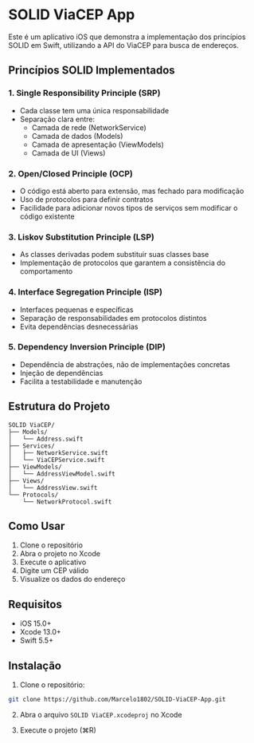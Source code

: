 # SOLID ViaCEP App

Este é um aplicativo iOS que demonstra a implementação dos princípios SOLID em Swift, utilizando a API do ViaCEP para busca de endereços.

## Princípios SOLID Implementados

### 1. Single Responsibility Principle (SRP)
- Cada classe tem uma única responsabilidade
- Separação clara entre:
  - Camada de rede (NetworkService)
  - Camada de dados (Models)
  - Camada de apresentação (ViewModels)
  - Camada de UI (Views)

### 2. Open/Closed Principle (OCP)
- O código está aberto para extensão, mas fechado para modificação
- Uso de protocolos para definir contratos
- Facilidade para adicionar novos tipos de serviços sem modificar o código existente

### 3. Liskov Substitution Principle (LSP)
- As classes derivadas podem substituir suas classes base
- Implementação de protocolos que garantem a consistência do comportamento

### 4. Interface Segregation Principle (ISP)
- Interfaces pequenas e específicas
- Separação de responsabilidades em protocolos distintos
- Evita dependências desnecessárias

### 5. Dependency Inversion Principle (DIP)
- Dependência de abstrações, não de implementações concretas
- Injeção de dependências
- Facilita a testabilidade e manutenção

## Estrutura do Projeto

```
SOLID ViaCEP/
├── Models/
│   └── Address.swift
├── Services/
│   ├── NetworkService.swift
│   └── ViaCEPService.swift
├── ViewModels/
│   └── AddressViewModel.swift
├── Views/
│   └── AddressView.swift
└── Protocols/
    └── NetworkProtocol.swift
```

## Como Usar

1. Clone o repositório
2. Abra o projeto no Xcode
3. Execute o aplicativo
4. Digite um CEP válido
5. Visualize os dados do endereço

## Requisitos

- iOS 15.0+
- Xcode 13.0+
- Swift 5.5+

## Instalação

1. Clone o repositório:
```bash
git clone https://github.com/Marcelo1802/SOLID-ViaCEP-App.git
```

2. Abra o arquivo `SOLID ViaCEP.xcodeproj` no Xcode

3. Execute o projeto (⌘R)
